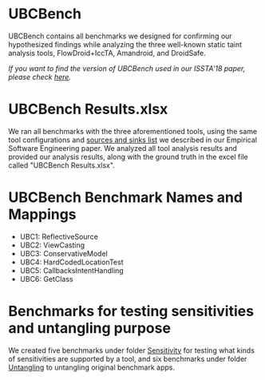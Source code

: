 # UBCBench
UBCBench contains all benchmarks we designed for confirming our hypothesized findings while analyzing the three well-known static taint analysis tools, FlowDroid+IccTA, Amandroid, and DroidSafe. 

*If you want to find the version of UBCBench used in our ISSTA'18 paper, please check [here](https://github.com/LinaQiu/UBCBench/tree/ISSTA).*

# UBCBench Results.xlsx
We ran all benchmarks with the three aforementioned tools, using the same tool configurations and [sources and sinks list](https://resess.github.io/PaperAppendices/StaticTaint/benchmark/#sources-and-sinks) we described in our Empirical Software Engineering paper. We analyzed all tool analysis results and provided our analysis results, along with the ground truth in the excel file called "UBCBench Results.xlsx".

# UBCBench Benchmark Names and Mappings
- UBC1: ReflectiveSource
- UBC2: ViewCasting
- UBC3: ConservativeModel
- UBC4: HardCodedLocationTest
- UBC5: CallbacksIntentHandling
- UBC6: GetClass

# Benchmarks for testing sensitivities and untangling purpose
We created five benchmarks under folder [Sensitivity](/android-studio-project/Sensitivity) for testing what kinds of sensitivities are supported by a tool, and six benchmarks under folder [Untangling](/android-studio-project/Untangling) to untangling original benchmark apps.
